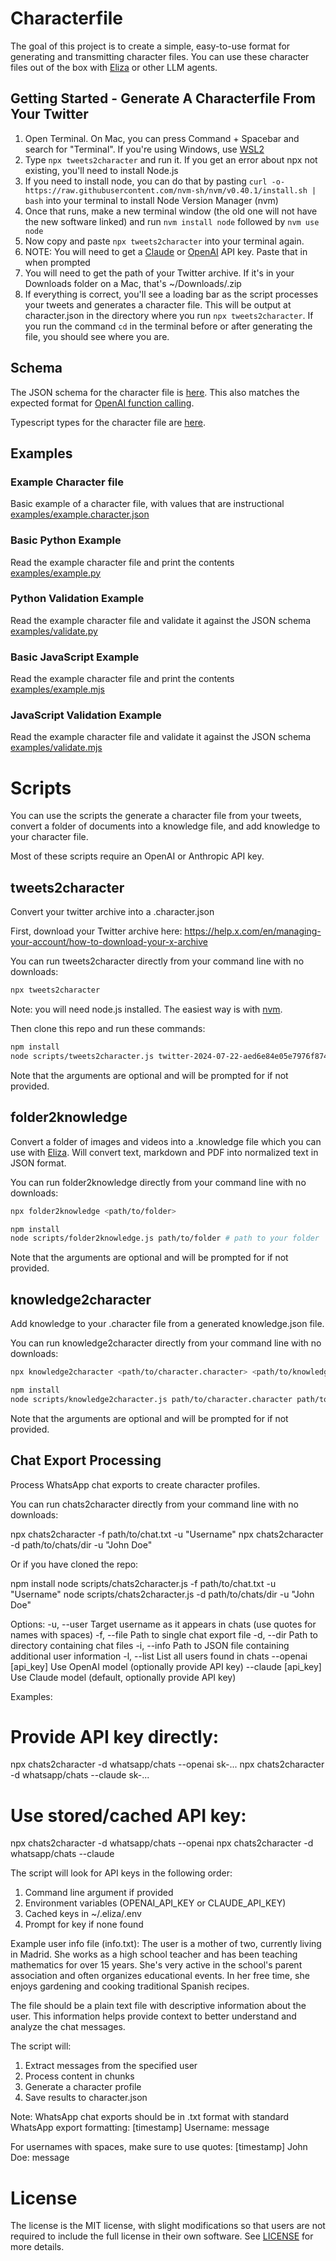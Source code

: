 # Characterfile

The goal of this project is to create a simple, easy-to-use format for generating and transmitting character files. You can use these character files out of the box with [Eliza](https://github.com/elizaOS/eliza) or other LLM agents.

## Getting Started - Generate A Characterfile From Your Twitter

1. Open Terminal. On Mac, you can press Command + Spacebar and search for "Terminal". If you're using Windows, use [WSL2](https://learn.microsoft.com/en-us/windows/wsl/install)
2. Type `npx tweets2character` and run it. If you get an error about npx not existing, you'll need to install Node.js
3. If you need to install node, you can do that by pasting `curl -o- https://raw.githubusercontent.com/nvm-sh/nvm/v0.40.1/install.sh | bash` into your terminal to install Node Version Manager (nvm)
4. Once that runs, make a new terminal window (the old one will not have the new software linked) and run `nvm install node` followed by `nvm use node`
5. Now copy and paste `npx tweets2character` into your terminal again.
6. NOTE: You will need to get a [Claude](https://console.anthropic.com/settings/keys) or [OpenAI](https://platform.openai.com/api-keys) API key. Paste that in when prompted
7. You will need to get the path of your Twitter archive. If it's in your Downloads folder on a Mac, that's ~/Downloads/<name of archive>.zip
8. If everything is correct, you'll see a loading bar as the script processes your tweets and generates a character file. This will be output at character.json in the directory where you run `npx tweets2character`. If you run the command `cd` in the terminal before or after generating the file, you should see where you are.

## Schema

The JSON schema for the character file is [here](schema/character.schema.json). This also matches the expected format for [OpenAI function calling](https://platform.openai.com/docs/guides/function-calling).

Typescript types for the character file are [here](examples/types.d.ts).

## Examples

### Example Character file
Basic example of a character file, with values that are instructional
[examples/example.character.json](examples/example.character.json)

### Basic Python Example
Read the example character file and print the contents
[examples/example.py](examples/example.py)

### Python Validation Example
Read the example character file and validate it against the JSON schema
[examples/validate.py](examples/validate.py)

### Basic JavaScript Example
Read the example character file and print the contents
[examples/example.mjs](examples/example.mjs)

### JavaScript Validation Example
Read the example character file and validate it against the JSON schema
[examples/validate.mjs](examples/validate.mjs)

# Scripts

You can use the scripts the generate a character file from your tweets, convert a folder of documents into a knowledge file, and add knowledge to your character file.

Most of these scripts require an OpenAI or Anthropic API key.

## tweets2character

Convert your twitter archive into a .character.json

First, download your Twitter archive here: https://help.x.com/en/managing-your-account/how-to-download-your-x-archive

You can run tweets2character directly from your command line with no downloads:

```sh
npx tweets2character
```

Note: you will need node.js installed. The easiest way is with [nvm](https://github.com/nvm-sh/nvm).

Then clone this repo and run these commands:

```sh
npm install
node scripts/tweets2character.js twitter-2024-07-22-aed6e84e05e7976f87480bc36686bd0fdfb3c96818c2eff2cebc4820477f4da3.zip # path to your zip archive
```

Note that the arguments are optional and will be prompted for if not provided.

## folder2knowledge

Convert a folder of images and videos into a .knowledge file which you can use with [Eliza](https://github.com/lalalune/eliza). Will convert text, markdown and PDF into normalized text in JSON format.

You can run folder2knowledge directly from your command line with no downloads:

```sh
npx folder2knowledge <path/to/folder>
```

```sh
npm install
node scripts/folder2knowledge.js path/to/folder # path to your folder
```

Note that the arguments are optional and will be prompted for if not provided.

## knowledge2character

Add knowledge to your .character file from a generated knowledge.json file.

You can run knowledge2character directly from your command line with no downloads:

```sh
npx knowledge2character <path/to/character.character> <path/to/knowledge.knowledge>
```

```sh
npm install
node scripts/knowledge2character.js path/to/character.character path/to/knowledge.knowledge # path to your character file and knowledge file
```

Note that the arguments are optional and will be prompted for if not provided.

## Chat Export Processing

Process WhatsApp chat exports to create character profiles.

You can run chats2character directly from your command line with no downloads:

npx chats2character -f path/to/chat.txt -u "Username"
npx chats2character -d path/to/chats/dir -u "John Doe"

Or if you have cloned the repo:

npm install
node scripts/chats2character.js -f path/to/chat.txt -u "Username"
node scripts/chats2character.js -d path/to/chats/dir -u "John Doe"

Options:
-u, --user           Target username as it appears in chats (use quotes for names with spaces)
-f, --file           Path to single chat export file
-d, --dir            Path to directory containing chat files
-i, --info           Path to JSON file containing additional user information
-l, --list           List all users found in chats
--openai [api_key]   Use OpenAI model (optionally provide API key)
--claude [api_key]   Use Claude model (default, optionally provide API key)

Examples:
# Provide API key directly:
npx chats2character -d whatsapp/chats --openai sk-...
npx chats2character -d whatsapp/chats --claude sk-...

# Use stored/cached API key:
npx chats2character -d whatsapp/chats --openai
npx chats2character -d whatsapp/chats --claude

The script will look for API keys in the following order:
1. Command line argument if provided
2. Environment variables (OPENAI_API_KEY or CLAUDE_API_KEY)
3. Cached keys in ~/.eliza/.env
4. Prompt for key if none found

Example user info file (info.txt):
The user is a mother of two, currently living in Madrid. She works as a high school teacher
and has been teaching mathematics for over 15 years. She's very active in the school's
parent association and often organizes educational events. In her free time, she enjoys
gardening and cooking traditional Spanish recipes.

The file should be a plain text file with descriptive information about the user. This
information helps provide context to better understand and analyze the chat messages.

The script will:
1. Extract messages from the specified user
2. Process content in chunks
3. Generate a character profile
4. Save results to character.json

Note: WhatsApp chat exports should be in .txt format with standard WhatsApp export formatting:
[timestamp] Username: message

For usernames with spaces, make sure to use quotes:
[timestamp] John Doe: message

# License

The license is the MIT license, with slight modifications so that users are not required to include the full license in their own software. See [LICENSE](LICENSE) for more details.
